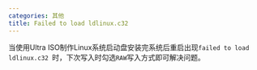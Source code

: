```yaml
---
categories: 其他
title: Failed to load ldlinux.c32
---
```


当使用Ultra ISO制作Linux系统启动盘安装完系统后重启出现`failed to load ldlinux.c32 `时，下次写入时勾选`RAW`写入方式即可解决问题。